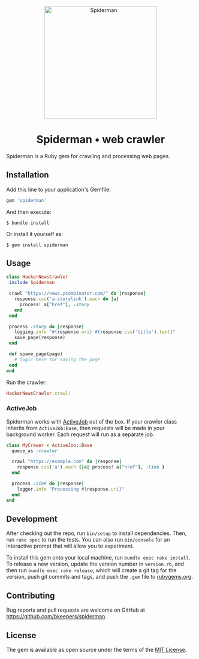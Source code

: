 
<div align="center">
  <img width="300" height="300" src="https://user-images.githubusercontent.com/173/77249168-99488080-6c15-11ea-98de-3d14a412265d.png" alt="Spiderman">

  <h1>Spiderman • web crawler</h1>
</div>

Spiderman is a Ruby gem for crawling and processing web pages.

## Installation

Add this line to your application's Gemfile:

```ruby
gem 'spiderman'
```

And then execute:

    $ bundle install

Or install it yourself as:

    $ gem install spiderman

## Usage

```ruby
class HackerNewsCrawler
 include Spiderman

 crawl "https://news.ycombinator.com/" do |response|
   response.css('a.storylink').each do |a|
     process! a["href"], :story
   end
 end

 process :story do |response|
   logging.info "#{response.uri} #{response.css('title').text}"
   save_page(response)
 end

 def spave_page(page)
   # logic here for saving the page
 end
end
```

Run the crawler:

```ruby
HackerNewsCrawler.crawl!
```

### ActiveJob

Spiderman works with [ActiveJob](https://edgeguides.rubyonrails.org/active_job_basics.html) out of the box. If your crawler class inherits from `ActiveJob:Base`, then requests will be made in your background worker. Each request will run as a separate job.

```ruby
class MyCrawer < ActiveJob::Base
  queue_as :crawler

  crawl "https://example.com" do |response|
    response.css('a').each {|a| process! a["href"], :link }
  end

  process :link do |response|
    logger.info "Processing #{response.uri}"
  end
end
```

## Development

After checking out the repo, run `bin/setup` to install dependencies. Then, run `rake spec` to run the tests. You can also run `bin/console` for an interactive prompt that will allow you to experiment.

To install this gem onto your local machine, run `bundle exec rake install`. To release a new version, update the version number in `version.rb`, and then run `bundle exec rake release`, which will create a git tag for the version, push git commits and tags, and push the `.gem` file to [rubygems.org](https://rubygems.org).

## Contributing

Bug reports and pull requests are welcome on GitHub at https://github.com/bkeepers/spiderman.


## License

The gem is available as open source under the terms of the [MIT License](https://opensource.org/licenses/MIT).

